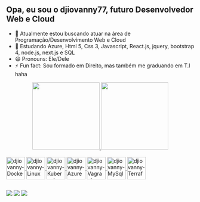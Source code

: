 ## Opa, eu sou o djiovanny77, futuro Desenvolvedor Web e Cloud 

- 🔭 Atualmente estou buscando atuar na área de Programação/Desenvolvimento Web e Cloud
- 🌱 Estudando Azure, Html 5, Css 3, Javascript, React.js, jquery, bootstrap 4, node.js, next.js e SQL
- 😄 Pronouns: Ele/Dele
- ⚡ Fun fact: Sou formado em Direito, mas também me graduando em T.I haha

<div align="center">
  <a href="https://www.linkedin.com/in/djiovanny-oliveira-032064234/">
  <img height="180em" src="https://github-readme-stats.vercel.app/api?username=djiovanny77&show_icons=true&theme=dracula&include_all_commits=true&count_private=true"/>
  <img height="180em" src="https://github-readme-stats.vercel.app/api/top-langs/?username=djiovanny77&layout=compact&langs_count=7&theme=dracula"/>
</div>
<div style="display: inline_block"><br>
        <img align="center" alt="djiovanny-Docker" height="60" width="50" src="https://cdn.jsdelivr.net/gh/devicons/devicon/icons/docker/docker-original-wordmark.svg" />
        <img align="center" alt="djiovanny-Linux" height="60" width="50" src="https://cdn.jsdelivr.net/gh/devicons/devicon/icons/linux/linux-original.svg" />
        <img align="center" alt="djiovanny-Kubernetes" height="60" width="50" src="https://cdn.jsdelivr.net/gh/devicons/devicon/icons/kubernetes/kubernetes-plain-wordmark.svg" />
        <img align="center" alt="djiovanny-Azure" height="60" width="50" src="https://cdn.jsdelivr.net/gh/devicons/devicon/icons/azure/azure-original-wordmark.svg" />
        <img align="center" alt="djiovanny-Vagrant" height="60" width="50" src="https://cdn.jsdelivr.net/gh/devicons/devicon/icons/vagrant/vagrant-original-wordmark.svg" />
        <img align="center" alt="djiovanny-MySql" height="60" width="50" src="https://cdn.jsdelivr.net/gh/devicons/devicon/icons/mysql/mysql-original-wordmark.svg" />
        <img align="center" alt="djiovanny-Terraform" height="60" width="50" src="https://cdn.jsdelivr.net/gh/devicons/devicon/icons/terraform/terraform-original-wordmark.svg" />
</div>

 ##                 
          
<div> 
  <a href="https://instagram.com/djiovanny.oliveira" target="_blank"><img src="https://img.shields.io/badge/-Instagram-%23E4405F?style=for-the-badge&logo=instagram&logoColor=white" target="_blank"></a>
  <a href = "mailto:djiovannymagnum77@gmail.com"><img src="https://img.shields.io/badge/-Gmail-%23333?style=for-the-badge&logo=gmail&logoColor=white" target="_blank"></a>
  <a href="https://www.linkedin.com/in/djiovanny-oliveira-032064234/" target="_blank"><img src="https://img.shields.io/badge/-LinkedIn-%230077B5?style=for-the-badge&logo=linkedin&logoColor=white" target="_blank"></a> 
